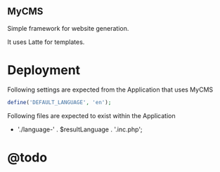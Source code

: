 MyCMS
-------------------------------------

Simple framework for website generation.

It uses Latte for templates.


# Deployment

Following settings are expected from the Application that uses MyCMS
```php
define('DEFAULT_LANGUAGE', 'en');
```

Following files are expected to exist within the Application
* './language-' . $resultLanguage . '.inc.php';

# @todo

